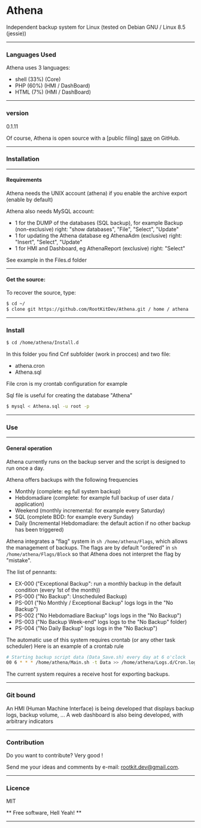 # Athena

Independent backup system for Linux (tested on Debian GNU / Linux 8.5 (jessie))

---
### Languages Used
Athena uses 3 languages:
 - shell (33%) (Core)
 - PHP (60%) (HMI / DashBoard)
 - HTML (7%) (HMI / DashBoard)
 
---
### version
0.1.11

Of course, Athena is open source with a [public filing] [save] on GitHub.

---
### Installation

---
#### Requirements
Athena needs the UNIX account (athena) if you enable the archive export (enable by default)

Athena also needs MySQL account:

 - 1 for the DUMP of the databases (SQL backup), for example Backup (non-exclusive) right: "show databases", "File", "Select", "Update"
 - 1 for updating the Athena database eg AthenaAdm (exclusive) right: "Insert", "Select", "Update"
 - 1 for HMI and Dashboard, eg AthenaReport (exclusive) right: "Select"

See example in the Files.d folder

---
#### Get the source:
To recover the source, type:
```sh
$ cd ~/
$ clone git https://github.com/RootKitDev/Athena.git / home / athena
```

---
### Install
```sh
$ cd /home/athena/Install.d
```
In this folder you find Cnf subfolder (work in procces) and two file:

 - athena.cron
 - Athena.sql

File cron is my crontab configuration for example

Sql file is useful for creating the database "Athena"

```sh
$ mysql < Athena.sql -u root -p
```



---
### Use

---
#### General operation
Athena currently runs on the backup server and the script is designed to run once a day.

Athena offers backups with the following frequencies
 - Monthly (complete: eg full system backup)
 - Hebdomadiare (complete: for example full backup of user data / application)
 - Weekend (monthly incremental: for example every Saturday)
 - SQL (complete BDD: for example every Sunday)
 - Daily (Incremental Hebdomadiare: the default action if no other backup has been triggered)

Athena integrates a "flag" system in ```sh /home/athena/Flags```, which allows the management of backups.
The flags are by default "ordered" in ```sh /home/athena/Flags/Block``` so that Athena does not interpret the flag by "mistake".

The list of pennants:
 - EX-000 ("Exceptional Backup": run a monthly backup in the default condition (every 1st of the month))
 - PS-000 ("No Backup": Unscheduled Backup)
 - PS-001 ("No Monthly / Exceptional Backup" logs logs in the "No Backup")
 - PS-002 ("No Hebdomadiare Backup" logs logs in the "No Backup")
 - PS-003 ("No Backup Week-end" logs logs to the "No Backup" folder)
 - PS-004 ("No Daily Backup" logs logs in the "No Backup")


The automatic use of this system requires crontab (or any other task scheduler)
Here is an example of a crontab rule

```sh
# Starting backup script data (Data_Save.sh) every day at 6 o'clock
00 6 * * * /home/athena/Main.sh -t Data >> /home/athena/Logs.d/Cron.log 2> & 1
```

The current system requires a receive host for exporting backups.

---
### Git bound
An HMI (Human Machine Interface) is being developed that displays backup logs, backup volume, ...
A web dashboard is also being developed, with arbitrary indicators

---
### Contribution

Do you want to contribute? Very good !

Send me your ideas and comments by e-mail: <rootkit.dev@gmail.com>.

---
### Licence

MIT

** Free software, Hell Yeah! **

---

[Save]: <https://github.com/RootKitDev/Athena>